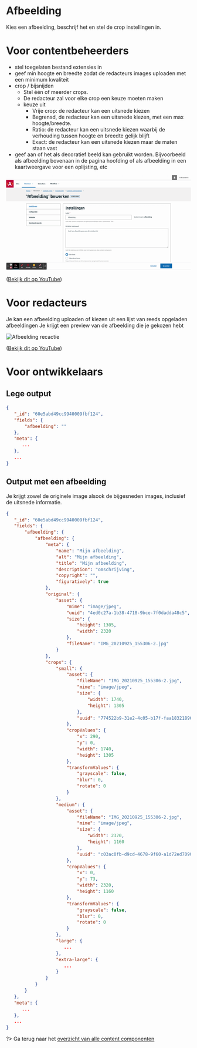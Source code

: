 # Afbeelding 
Kies een afbeelding, beschrijf het en stel de crop instellingen in.

# Voor contentbeheerders
* stel toegelaten bestand extensies in
* geef min hoogte en breedte zodat de redacteurs images uploaden met een minimum kwaliteit
* crop / bijsnijden
  * Stel één of meerder crops. 
  * De redacteur zal voor elke crop een keuze moeten maken
  * keuze uit
    * Vrije crop: de redacteur kan een uitsnede kiezen
    * Begrensd, de redacteur kan een uitsnede kiezen, met een max hoogte/breedte.
    * Ratio: de redacteur kan een uitsnede kiezen waarbij de verhouding tussen hoogte en breedte gelijk blijft
    * Exact: de redacteur kan een uitsnede kiezen maar de maten staan vast
* geef aan of het als decoratief beeld kan gebruikt worden. Bijvoorbeeld als afbeelding bovenaan in de pagina hoofding of als afbeelding in een kaartweergave voor een oplijsting, etc 

![Afbeelding configuratie](../assets/afbeelding-config.gif)

([Bekijk dit op YouTube](https://youtu.be/4qVawwLCHnU ':target="_blank"'))

# Voor redacteurs
Je kan een afbeelding uploaden of kiezen uit een lijst van reeds opgeladen afbeeldingen
Je krijgt een preview van de afbeelding die je gekozen hebt

![Afbeelding recactie](../assets/afbeelding-red.gif)

([Bekijk dit op YouTube](https://youtu.be/XqYR2Klnikc ':target="_blank"'))

# Voor ontwikkelaars
## Lege output

```json
{
   "_id": "60e5abd49cc9940009fbf124",
   "fields": {
       "afbeelding": ""
   },
   "meta": {
      ...
   },
   ...
}
```
## Output met een afbeelding
Je krijgt zowel de originele image alsook de bijgesneden images, inclusief de uitsnede informatie.

```json
{
   "_id": "60e5abd49cc9940009fbf124",
   "fields": {
       "afbeelding": {
           "afbeelding": {
               "meta": {
                   "name": "Mijn afbeelding",
                   "alt": "Mijn afbeelding",
                   "title": "Mijn afbeelding",
                   "description": "omschrijving",
                   "copyright": "",
                   "figuratively": true
               },
               "original": {
                   "asset": {
                       "mime": "image/jpeg",
                       "uuid": "4ed0c27a-1b38-4718-9bce-7f0dadda48c5",
                       "size": {
                           "height": 1305,
                           "width": 2320
                       },
                       "fileName": "IMG_20210925_155306-2.jpg"
                   }
               },
               "crops": {
                   "small": {
                       "asset": {
                           "fileName": "IMG_20210925_155306-2.jpg",
                           "mime": "image/jpeg",
                           "size": {
                               "width": 1740,
                               "height": 1305
                           },
                           "uuid": "774522b9-31e2-4c05-b17f-faa183218963"
                       },
                       "cropValues": {
                           "x": 290,
                           "y": 0,
                           "width": 1740,
                           "height": 1305
                       },
                       "transformValues": {
                           "grayscale": false,
                           "blur": 0,
                           "rotate": 0
                       }
                   },
                   "medium": {
                       "asset": {
                           "fileName": "IMG_20210925_155306-2.jpg",
                           "mime": "image/jpeg",
                           "size": {
                               "width": 2320,
                               "height": 1160
                           },
                           "uuid": "c03ac0fb-d9cd-4678-9f60-a1d72ed70903"
                       },
                       "cropValues": {
                           "x": 0,
                           "y": 73,
                           "width": 2320,
                           "height": 1160
                       },
                       "transformValues": {
                           "grayscale": false,
                           "blur": 0,
                           "rotate": 0
                       }
                   },
                   "large": {
                      ...
                   },
                   "extra-large": {
                      ...
                   }
               }
           }
       }
   },
   "meta": {
      ...
   },
   ...
}
```

?> Ga terug naar het [overzicht van alle content componenten](/redactie/content/cc/standaard-cc.md)